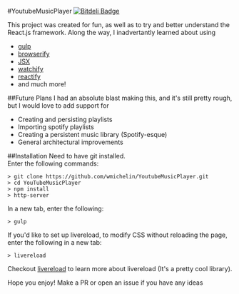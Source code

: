 #YoutubeMusicPlayer
[![Bitdeli Badge](https://d2weczhvl823v0.cloudfront.net/wmichelin/bookmarkhotkeys/trend.png)](https://bitdeli.com/free "Bitdeli Badge")

This project was created for fun, as well as to try and better understand the React.js framework. Along the way, I inadvertantly learned about using

* [gulp](http://gulpjs.com/)
* [browserify](http://browserify.org/)
* [JSX](https://facebook.github.io/react/docs/jsx-in-depth.html)
* [watchify](https://github.com/substack/watchify)
* [reactify](https://github.com/andreypopp/reactify)
* and much more!

##Future Plans
I had an absolute blast making this, and it's still pretty rough, but I would love to add support for

* Creating and persisting playlists
* Importing spotify playlists
* Creating a persistent music library (Spotify-esque)
* General architectural improvements

##Installation
Need to have git installed.  
Enter the following commands:

```
> git clone https://github.com/wmichelin/YoutubeMusicPlayer.git         
> cd YouTubeMusicPlayer   
> npm install
> http-server
```

In a new tab, enter the following:

```   
> gulp   
```

If you'd like to set up livereload, to modify CSS without reloading the page, enter the following in a new tab:

```
> livereload
```

Checkout [livereload](http://livereload.com/) to learn more about livereload (It's a pretty cool library).

Hope you enjoy! Make a PR or open an issue if you have any ideas

